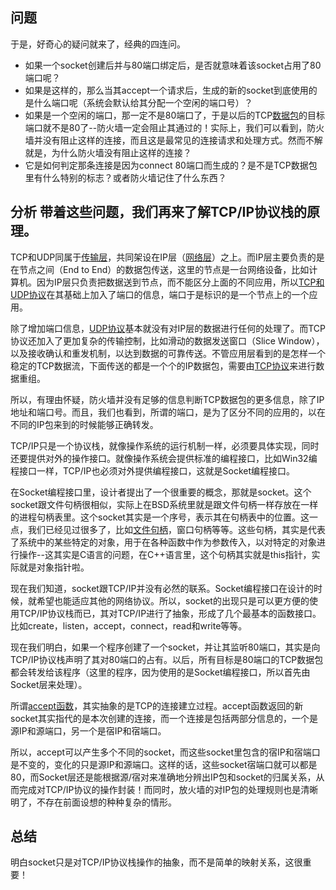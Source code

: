 ## 问题

于是，好奇心的疑问就来了，经典的四连问。

- 如果一个socket创建后并与80端口绑定后，是否就意味着该socket占用了80端口呢？
- 如果是这样的，那么当其accept一个请求后，生成的新的socket到底使用的是什么端口呢（系统会默认给其分配一个空闲的端口号）？
- 如果是一个空闲的端口，那一定不是80端口了，于是以后的TCP[数据包](https://www.zhihu.com/search?q=数据包&search_source=Entity&hybrid_search_source=Entity&hybrid_search_extra={"sourceType"%3A"article"%2C"sourceId"%3A69552919})的目标端口就不是80了--防火墙一定会阻止其通过的！实际上，我们可以看到，防火墙并没有阻止这样的连接，而且这是最常见的连接请求和处理方式。然而不解就是，为什么防火墙没有阻止这样的连接？
- 它是如何判定那条连接是因为connect 80端口而生成的？是不是TCP数据包里有什么特别的标志？或者防火墙记住了什么东西？



## 分析 带着这些问题，我们再来了解TCP/IP协议栈的原理。

TCP和UDP同属于[传输层](https://www.zhihu.com/search?q=传输层&search_source=Entity&hybrid_search_source=Entity&hybrid_search_extra={"sourceType"%3A"article"%2C"sourceId"%3A69552919})，共同架设在IP层（[网络层](https://www.zhihu.com/search?q=网络层&search_source=Entity&hybrid_search_source=Entity&hybrid_search_extra={"sourceType"%3A"article"%2C"sourceId"%3A69552919})）之上。而IP层主要负责的是在节点之间（End to End）的数据包传送，这里的节点是一台网络设备，比如计算机。因为IP层只负责把数据送到节点，而不能区分上面的不同应用，所以[TCP和UDP协议](https://www.zhihu.com/search?q=TCP和UDP协议&search_source=Entity&hybrid_search_source=Entity&hybrid_search_extra={"sourceType"%3A"article"%2C"sourceId"%3A69552919})在其基础上加入了端口的信息，端口于是标识的是一个节点上的一个应用。



除了增加端口信息，[UDP协议](https://www.zhihu.com/search?q=UDP协议&search_source=Entity&hybrid_search_source=Entity&hybrid_search_extra={"sourceType"%3A"article"%2C"sourceId"%3A69552919})基本就没有对IP层的数据进行任何的处理了。而TCP协议还加入了更加复杂的传输控制，比如滑动的数据发送窗口（Slice Window），以及接收确认和重发机制，以达到数据的可靠传送。不管应用层看到的是怎样一个稳定的TCP数据流，下面传送的都是一个个的IP数据包，需要由[TCP协议](https://www.zhihu.com/search?q=TCP协议&search_source=Entity&hybrid_search_source=Entity&hybrid_search_extra={"sourceType"%3A"article"%2C"sourceId"%3A69552919})来进行数据重组。

所以，有理由怀疑，防火墙并没有足够的信息判断TCP数据包的更多信息，除了IP地址和端口号。而且，我们也看到，所谓的端口，是为了区分不同的应用的，以在不同的IP包来到的时候能够正确转发。

TCP/IP只是一个协议栈，就像操作系统的运行机制一样，必须要具体实现，同时还要提供对外的操作接口。就像操作系统会提供标准的编程接口，比如Win32编程接口一样，TCP/IP也必须对外提供编程接口，这就是Socket编程接口。

在Socket编程接口里，设计者提出了一个很重要的概念，那就是socket。这个socket跟文件句柄很相似，实际上在BSD系统里就是跟文件句柄一样存放在一样的进程句柄表里。这个socket其实是一个序号，表示其在句柄表中的位置。这一点，我们已经见过很多了，比如[文件句柄](https://www.zhihu.com/search?q=文件句柄&search_source=Entity&hybrid_search_source=Entity&hybrid_search_extra={"sourceType"%3A"article"%2C"sourceId"%3A69552919})，窗口句柄等等。这些句柄，其实是代表了系统中的某些特定的对象，用于在各种函数中作为参数传入，以对特定的对象进行操作--这其实是C语言的问题，在C++语言里，这个句柄其实就是this指针，实际就是对象指针啦。

现在我们知道，socket跟TCP/IP并没有必然的联系。Socket编程接口在设计的时候，就希望也能适应其他的网络协议。所以，socket的出现只是可以更方便的使用TCP/IP协议栈而已，其对TCP/IP进行了抽象，形成了几个最基本的函数接口。比如create，listen，accept，connect，read和write等等。

现在我们明白，如果一个程序创建了一个socket，并让其监听80端口，其实是向TCP/IP协议栈声明了其对80端口的占有。以后，所有目标是80端口的TCP数据包都会转发给该程序（这里的程序，因为使用的是Socket编程接口，所以首先由Socket层来处理）。

所谓[accept函数](https://www.zhihu.com/search?q=accept函数&search_source=Entity&hybrid_search_source=Entity&hybrid_search_extra={"sourceType"%3A"article"%2C"sourceId"%3A69552919})，其实抽象的是TCP的连接建立过程。accept函数返回的新socket其实指代的是本次创建的连接，而一个连接是包括两部分信息的，一个是源IP和源端口，另一个是宿IP和宿端口。

所以，accept可以产生多个不同的socket，而这些socket里包含的宿IP和宿端口是不变的，变化的只是源IP和源端口。这样的话，这些socket宿端口就可以都是80，而Socket层还是能根据源/宿对来准确地分辨出IP包和socket的归属关系，从而完成对TCP/IP协议的操作封装！而同时，放火墙的对IP包的处理规则也是清晰明了，不存在前面设想的种种复杂的情形。

##   总结

明白socket只是对TCP/IP协议栈操作的抽象，而不是简单的映射关系，这很重要！